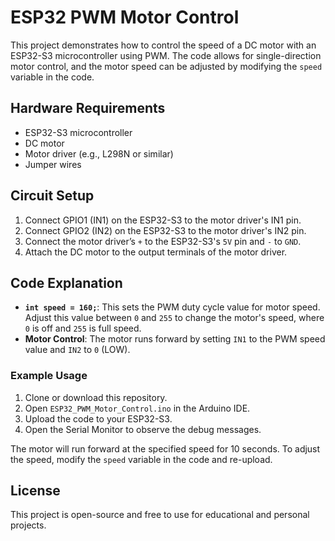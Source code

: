 # ESP32 PWM Motor Control

This project demonstrates how to control the speed of a DC motor with an ESP32-S3 microcontroller using PWM. The code allows for single-direction motor control, and the motor speed can be adjusted by modifying the `speed` variable in the code.

## Hardware Requirements
- ESP32-S3 microcontroller
- DC motor
- Motor driver (e.g., L298N or similar)
- Jumper wires

## Circuit Setup
1. Connect GPIO1 (IN1) on the ESP32-S3 to the motor driver's IN1 pin.
2. Connect GPIO2 (IN2) on the ESP32-S3 to the motor driver's IN2 pin.
3. Connect the motor driver’s `+` to the ESP32-S3's `5V` pin and `-` to `GND`.
4. Attach the DC motor to the output terminals of the motor driver.

## Code Explanation
- **`int speed = 160;`**: This sets the PWM duty cycle value for motor speed. Adjust this value between `0` and `255` to change the motor's speed, where `0` is off and `255` is full speed.
- **Motor Control**: The motor runs forward by setting `IN1` to the PWM speed value and `IN2` to `0` (LOW).
  
### Example Usage
1. Clone or download this repository.
2. Open `ESP32_PWM_Motor_Control.ino` in the Arduino IDE.
3. Upload the code to your ESP32-S3.
4. Open the Serial Monitor to observe the debug messages.

The motor will run forward at the specified speed for 10 seconds. To adjust the speed, modify the `speed` variable in the code and re-upload.

## License
This project is open-source and free to use for educational and personal projects.
